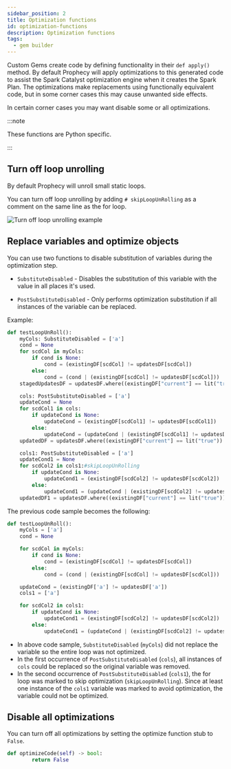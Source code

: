 ```yaml
---
sidebar_position: 2
title: Optimization functions
id: optimization-functions
description: Optimization functions
tags:
  - gem builder
---
```


Custom Gems create code by defining functionality in their `def apply()` method.
By default Prophecy will apply optimizations to this generated code to assist the Spark
Catalyst optimization engine when it creates the Spark Plan. The optimizations make replacements
using functionally equivalent code, but in some corner cases this may cause unwanted side effects.

In certain corner cases you may want disable some or all optimizations.

:::note

These functions are Python specific.

:::

## Turn off loop unrolling

By default Prophecy will unroll small static loops.

You can turn off loop unrolling by adding `# skipLoopUnRolling` as a comment on the same line as the for loop.

![Turn off loop unrolling example](img/turn-off-loop-unrolling.png)

## Replace variables and optimize objects

You can use two functions to disable substitution of variables during the optimization step.

- `SubstituteDisabled` - Disables the substitution of this variable with the value in all places it's used.

- `PostSubstituteDisabled` - Only performs optimization substitution if all instances of the variable can be replaced.

Example:

```py
def testLoopUnRoll():
    myCols: SubstituteDisabled = ['a']
    cond = None
    for scdCol in myCols:
        if cond is None:
            cond = (existingDF[scdCol] != updatesDF[scdCol])
        else:
            cond = (cond | (existingDF[scdCol] != updatesDF[scdCol]))
    stagedUpdatesDF = updatesDF.where((existingDF["current"] == lit("true")) & (cond))

    cols: PostSubstituteDisabled = ['a']
    updateCond = None
    for scdCol1 in cols:
        if updateCond is None:
            updateCond = (existingDF[scdCol1] != updatesDF[scdCol1])
        else:
            updateCond = (updateCond | (existingDF[scdCol1] != updatesDF[scdCol1]))
    updatedDF = updatesDF.where((existingDF["current"] == lit("true")) & (updateCond))

    cols1: PostSubstituteDisabled = ['a']
    updateCond1 = None
    for scdCol2 in cols1:#skipLoopUnRolling
        if updateCond is None:
            updateCond1 = (existingDF[scdCol2] != updatesDF[scdCol2])
        else:
            updateCond1 = (updateCond | (existingDF[scdCol2] != updatesDF[scdCol2]))
    updatedDF1 = updatesDF.where((existingDF["current"] == lit("true")) & (updateCond1))
```

The previous code sample becomes the following:

```py
def testLoopUnRoll():
    myCols = ['a']
    cond = None

    for scdCol in myCols:
        if cond is None:
            cond = (existingDF[scdCol] != updatesDF[scdCol])
        else:
            cond = (cond | (existingDF[scdCol] != updatesDF[scdCol]))

    updateCond = (existingDF['a'] != updatesDF['a'])
    cols1 = ['a']

    for scdCol2 in cols1:
        if updateCond is None:
            updateCond1 = (existingDF[scdCol2] != updatesDF[scdCol2])
        else:
            updateCond1 = (updateCond | (existingDF[scdCol2] != updatesDF[scdCol2]))
```

- In above code sample, `SubstituteDisabled` (`myCols`) did not replace the variable so the entire loop was not optimized.
- In the first occurrence of `PostSubstituteDisabled` (`cols`), all instances of `cols` could be replaced so the original variable was removed.
- In the second occurrence of `PostSubstituteDisabled` (`cols1`), the for loop was marked to skip optimization (`skipLoopUnRolling`).
  Since at least one instance of the `cols1` variable was marked to avoid optimization, the variable could not be optimized.

## Disable all optimizations

You can turn off all optimizations by setting the optimize function stub to `False`.

```py
def optimizeCode(self) -> bool:
        return False
```
